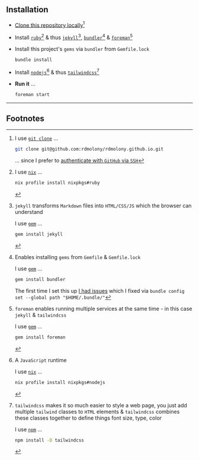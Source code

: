 ## Installation

- [Clone this repository locally](https://docs.github.com/en/repositories/creating-and-managing-repositories/cloning-a-repository)[^GITHUB]

- Install [`ruby`](https://ruby-lang.org/)[^RUBY] & thus [`jekyll`](https://jekyllrb.com/)[^JEKYLL], [`bundler`](https://github.com/rubygems/bundler)[^BUNDLER] & [`foreman`](https://github.com/ddollar/foreman)[^FOREMAN]
    
- Install this project's `gems` via `bundler` from `Gemfile.lock`

    ```sh
    bundle install
    ```

- Install [`nodejs`](https://nodejs.org/)[^NODEJS] & thus [`tailwindcss`](https://tailwindcss.com/)[^TAILWIND]

- **Run it** ...

    ```sh
    foreman start
    ```

---

## Footnotes

[^BUNDLER]:
    
    Enables installing `gems` from `Gemfile` & `Gemfile.lock` 

    I use [`gem`](https://ruby-lang.org/) ...

    ```sh
    gem install bundler
    ```

    The first time I set this up [I had issues](https://github.com/rdmolony/til/blob/2b968e9e27516516c1afdbd979a4e183f640acae/til/fix-gem-not-installed-on-my-machine.md) which I fixed via `bundle config set --global path "$HOME/.bundle/"`

[^FOREMAN]:

    `foreman` enables running multiple services at the same time - in this case `jekyll` & `tailwindcss`

    I use [`gem`](https://ruby-lang.org/) ...

    ```sh
    gem install foreman
    ```

[^GITHUB]:

    I use [`git clone`](https://git-scm.com/) ...

    ```sh
    git clone git@github.com:rdmolony/rdmolony.github.io.git
    ```

    ... since I prefer to [authenticate with `GitHub` via `SSH`](https://docs.github.com/en/authentication/connecting-to-github-with-ssh)

[^JEKYLL]:
    
    `jekyll` transforms `Markdown` files into `HTML/CSS/JS` which the browser can understand

    I use [`gem`](https://ruby-lang.org/) ...

    ```sh
    gem install jekyll
    ```

[^NODEJS]:

    A `JavaScript` runtime

    I use [`nix`](https://github.com/DeterminateSystems/nix-installer) ...

    ```sh
    nix profile install nixpkgs#nodejs
    ```

[^RUBY]:

    I use [`nix`](https://github.com/DeterminateSystems/nix-installer) ...

    ```sh
    nix profile install nixpkgs#ruby
    ```

[^TAILWIND]:

    `tailwindcss` makes it so much easier to style a web page,  you just add multiple `tailwind` classes to `HTML` elements & `tailwindcss` combines these classes together to define things font size, type, color

    I use [`npm`](https://nodejs.org/) ...

    ```sh
    npm install -D tailwindcss
    ```
